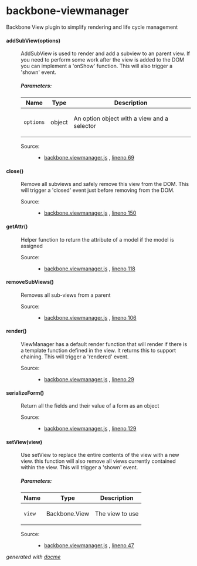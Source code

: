 backbone-viewmanager
====================

Backbone View plugin to simplify rendering and life cycle management


<!-- START docme generated API please keep comment here to allow auto update -->
<!-- DON'T EDIT THIS SECTION, INSTEAD RE-RUN docme TO UPDATE -->

<div>
<div class="jsdoc-githubify">
<section>
<article>
<div class="container-overview">
<dl class="details">
</dl>
</div>
<dl>
<dt>
<h4 class="name" id="addSubView"><span class="type-signature"></span>addSubView<span class="signature">(options)</span><span class="type-signature"></span></h4>
</dt>
<dd>
<div class="description">
<p>AddSubView is used to render and add a subview to an parent view. If you need
to perform some work after the view is added to the DOM you can implement a
'onShow' function.  This will also trigger a 'shown' event.</p>
</div>
<h5>Parameters:</h5>
<table class="params">
<thead>
<tr>
<th>Name</th>
<th>Type</th>
<th class="last">Description</th>
</tr>
</thead>
<tbody>
<tr>
<td class="name"><code>options</code></td>
<td class="type">
<span class="param-type">object</span>
</td>
<td class="description last"><p>An option object with a view and a selector</p></td>
</tr>
</tbody>
</table>
<dl class="details">
<dt class="tag-source">Source:</dt>
<dd class="tag-source"><ul class="dummy">
<li>
<a href="https://github.com/nnance/backbone-viewmanager/blob/master/backbone.viewmanager.js">backbone.viewmanager.js</a>
<span>, </span>
<a href="https://github.com/nnance/backbone-viewmanager/blob/master/backbone.viewmanager.js#L69">lineno 69</a>
</li>
</ul></dd>
</dl>
</dd>
<dt>
<h4 class="name" id="close"><span class="type-signature"></span>close<span class="signature">()</span><span class="type-signature"></span></h4>
</dt>
<dd>
<div class="description">
<p>Remove all subviews and safely remove this view from the DOM. This will trigger
a 'closed' event just before removing from the DOM.</p>
</div>
<dl class="details">
<dt class="tag-source">Source:</dt>
<dd class="tag-source"><ul class="dummy">
<li>
<a href="https://github.com/nnance/backbone-viewmanager/blob/master/backbone.viewmanager.js">backbone.viewmanager.js</a>
<span>, </span>
<a href="https://github.com/nnance/backbone-viewmanager/blob/master/backbone.viewmanager.js#L150">lineno 150</a>
</li>
</ul></dd>
</dl>
</dd>
<dt>
<h4 class="name" id="getAttr"><span class="type-signature"></span>getAttr<span class="signature">()</span><span class="type-signature"></span></h4>
</dt>
<dd>
<div class="description">
<p>Helper function to return the attribute of a model if the model is assigned</p>
</div>
<dl class="details">
<dt class="tag-source">Source:</dt>
<dd class="tag-source"><ul class="dummy">
<li>
<a href="https://github.com/nnance/backbone-viewmanager/blob/master/backbone.viewmanager.js">backbone.viewmanager.js</a>
<span>, </span>
<a href="https://github.com/nnance/backbone-viewmanager/blob/master/backbone.viewmanager.js#L118">lineno 118</a>
</li>
</ul></dd>
</dl>
</dd>
<dt>
<h4 class="name" id="removeSubViews"><span class="type-signature"></span>removeSubViews<span class="signature">()</span><span class="type-signature"></span></h4>
</dt>
<dd>
<div class="description">
<p>Removes all sub-views from a parent</p>
</div>
<dl class="details">
<dt class="tag-source">Source:</dt>
<dd class="tag-source"><ul class="dummy">
<li>
<a href="https://github.com/nnance/backbone-viewmanager/blob/master/backbone.viewmanager.js">backbone.viewmanager.js</a>
<span>, </span>
<a href="https://github.com/nnance/backbone-viewmanager/blob/master/backbone.viewmanager.js#L106">lineno 106</a>
</li>
</ul></dd>
</dl>
</dd>
<dt>
<h4 class="name" id="render"><span class="type-signature"></span>render<span class="signature">()</span><span class="type-signature"></span></h4>
</dt>
<dd>
<div class="description">
<p>ViewManager has a default render function that will render
if there is a template function defined in the view.  It returns this
to support chaining. This will trigger a 'rendered' event.</p>
</div>
<dl class="details">
<dt class="tag-source">Source:</dt>
<dd class="tag-source"><ul class="dummy">
<li>
<a href="https://github.com/nnance/backbone-viewmanager/blob/master/backbone.viewmanager.js">backbone.viewmanager.js</a>
<span>, </span>
<a href="https://github.com/nnance/backbone-viewmanager/blob/master/backbone.viewmanager.js#L29">lineno 29</a>
</li>
</ul></dd>
</dl>
</dd>
<dt>
<h4 class="name" id="serializeForm"><span class="type-signature"></span>serializeForm<span class="signature">()</span><span class="type-signature"></span></h4>
</dt>
<dd>
<div class="description">
<p>Return all the fields and their value of a form as an object</p>
</div>
<dl class="details">
<dt class="tag-source">Source:</dt>
<dd class="tag-source"><ul class="dummy">
<li>
<a href="https://github.com/nnance/backbone-viewmanager/blob/master/backbone.viewmanager.js">backbone.viewmanager.js</a>
<span>, </span>
<a href="https://github.com/nnance/backbone-viewmanager/blob/master/backbone.viewmanager.js#L129">lineno 129</a>
</li>
</ul></dd>
</dl>
</dd>
<dt>
<h4 class="name" id="setView"><span class="type-signature"></span>setView<span class="signature">(view)</span><span class="type-signature"></span></h4>
</dt>
<dd>
<div class="description">
<p>Use setView to replace the entire contents of the view with a new view.
this function will also remove all views currently contained within the view.
This will trigger a 'shown' event.</p>
</div>
<h5>Parameters:</h5>
<table class="params">
<thead>
<tr>
<th>Name</th>
<th>Type</th>
<th class="last">Description</th>
</tr>
</thead>
<tbody>
<tr>
<td class="name"><code>view</code></td>
<td class="type">
<span class="param-type">Backbone.View</span>
</td>
<td class="description last"><p>The view to use</p></td>
</tr>
</tbody>
</table>
<dl class="details">
<dt class="tag-source">Source:</dt>
<dd class="tag-source"><ul class="dummy">
<li>
<a href="https://github.com/nnance/backbone-viewmanager/blob/master/backbone.viewmanager.js">backbone.viewmanager.js</a>
<span>, </span>
<a href="https://github.com/nnance/backbone-viewmanager/blob/master/backbone.viewmanager.js#L47">lineno 47</a>
</li>
</ul></dd>
</dl>
</dd>
</dl>
</article>
</section>
</div>

*generated with [docme](https://github.com/thlorenz/docme)*
</div>
<!-- END docme generated API please keep comment here to allow auto update -->